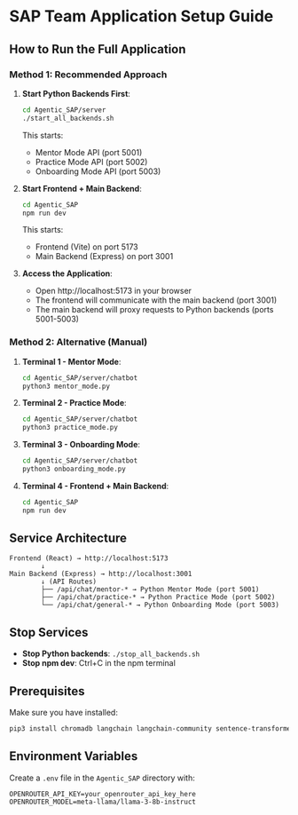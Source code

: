 # SAP Team Application Setup Guide

## How to Run the Full Application

### Method 1: Recommended Approach

1. **Start Python Backends First**:
   ```bash
   cd Agentic_SAP/server
   ./start_all_backends.sh
   ```
   This starts:
   - Mentor Mode API (port 5001)
   - Practice Mode API (port 5002)  
   - Onboarding Mode API (port 5003)

2. **Start Frontend + Main Backend**:
   ```bash
   cd Agentic_SAP
   npm run dev
   ```
   This starts:
   - Frontend (Vite) on port 5173
   - Main Backend (Express) on port 3001

3. **Access the Application**:
   - Open http://localhost:5173 in your browser
   - The frontend will communicate with the main backend (port 3001)
   - The main backend will proxy requests to Python backends (ports 5001-5003)

### Method 2: Alternative (Manual)

1. **Terminal 1 - Mentor Mode**:
   ```bash
   cd Agentic_SAP/server/chatbot
   python3 mentor_mode.py
   ```

2. **Terminal 2 - Practice Mode**:
   ```bash
   cd Agentic_SAP/server/chatbot
   python3 practice_mode.py
   ```

3. **Terminal 3 - Onboarding Mode**:
   ```bash
   cd Agentic_SAP/server/chatbot
   python3 onboarding_mode.py
   ```

4. **Terminal 4 - Frontend + Main Backend**:
   ```bash
   cd Agentic_SAP
   npm run dev
   ```

## Service Architecture

```
Frontend (React) → http://localhost:5173
        ↓
Main Backend (Express) → http://localhost:3001
        ↓ (API Routes)
        ├── /api/chat/mentor-* → Python Mentor Mode (port 5001)
        ├── /api/chat/practice-* → Python Practice Mode (port 5002)
        └── /api/chat/general-* → Python Onboarding Mode (port 5003)
```

## Stop Services

- **Stop Python backends**: `./stop_all_backends.sh`
- **Stop npm dev**: Ctrl+C in the npm terminal

## Prerequisites

Make sure you have installed:
```bash
pip3 install chromadb langchain langchain-community sentence-transformers flask flask-cors openai python-dotenv requests
```

## Environment Variables

Create a `.env` file in the `Agentic_SAP` directory with:
```
OPENROUTER_API_KEY=your_openrouter_api_key_here
OPENROUTER_MODEL=meta-llama/llama-3-8b-instruct
```
